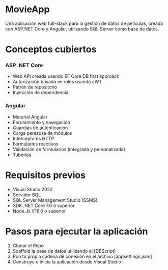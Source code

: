 # MovieApp

Una aplicación web full-stack para la gestión de datos de películas, creada con ASP.NET Core y Angular, utilizando SQL Server como base de datos.

# Conceptos cubiertos

### ASP .NET Core

 - Web API creada usando EF Core DB first approach
 - Autorización basada en roles usando JWT
 - Patrón de repositorio
 - Inyección de dependencia

### Angular

 - Material Angular 
 - Enrutamiento y navegación
 - Guardias de autenticación
 - Carga perezosa de módulos
 - Interceptores HTTP
 - Formularios reactivos
 - Validación de formularios (integrada y personalizada)
 - Tuberías

# Requisitos previos

- Visual Studio 2022 
- Servidor SQL
- SQL Server Management Studio (SSMS)
- SDK .NET Core 7.0 o superior
- Node.Js V16.0 o superior

# Pasos para ejecutar la aplicación

1. Clonar el Repo
2. Scaffold la base de datos utilizando el [DBScript]
3. Pon tu propia cadena de conexión en el archivo [appsettings.json]
4. Construye e inicia la aplicación desde Visual Studio

